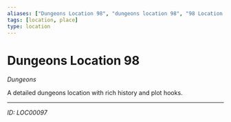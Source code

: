 ```yaml
---
aliases: ["Dungeons Location 98", "dungeons location 98", "98 Location Dungeons"]
tags: [location, place]
type: location
---
```


# Dungeons Location 98

*Dungeons*

A detailed dungeons location with rich history and plot hooks.

---
*ID: LOC00097*
